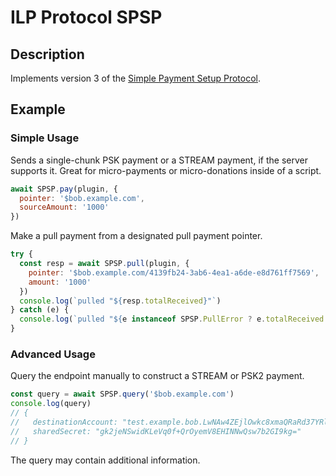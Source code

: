 # ILP Protocol SPSP

## Description

Implements version 3 of the [Simple Payment Setup Protocol](https://github.com/interledger/rfcs/pull/367).

## Example

### Simple Usage

Sends a single-chunk PSK payment or a STREAM payment, if the server supports
it. Great for micro-payments or micro-donations inside of a script.

```js
await SPSP.pay(plugin, {
  pointer: '$bob.example.com',
  sourceAmount: '1000'
})
```

Make a pull payment from a designated pull payment pointer.

```js
try {
  const resp = await SPSP.pull(plugin, {
    pointer: '$bob.example.com/4139fb24-3ab6-4ea1-a6de-e8d761ff7569',
    amount: '1000'
  })
  console.log(`pulled "${resp.totalReceived}"`)
} catch (e) {
  console.log(`pulled "${e instanceof SPSP.PullError ? e.totalReceived : 0}"`)
}
```

### Advanced Usage

Query the endpoint manually to construct a STREAM or PSK2 payment.
```js
const query = await SPSP.query('$bob.example.com')
console.log(query)
// {
//   destinationAccount: "test.example.bob.LwNAw4ZEjlOwkc8xmaQRaRd37YRl8sixSCBPgEEqo8I",
//   sharedSecret: "gk2jeNSwidKLeVq0f+QrOyemV8EHINNwQsw7b2GI9kg="
// }
```

The query may contain additional information. 